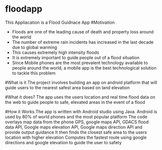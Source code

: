 # floodapp
This Appliacation is a Flood Guidnace App
#Motivation
* Floods are one of the leading cause of death and property loss around the world
* The number of extreme rain incidents has increased in the last decade due to global warming
* This causes extremely high intensity floods
* It is extremely important to guide people out of a flood situation
* Since Mobile phones are the most prevalent technology available to people around the world, a mobile app is the best technological solution to tackle this problem

#What is it
The project involves building an app on android platform that will guide users to the nearest safest area based on land elevation

#What it does?
The app uses the users location and real time flood data on the web to guide people to safe, elevated areas in the event of a flood

#How it Works
The app is written with Android studio using Java. 
Android is used by 80% of world phones and the most popular platform
The code overlays map data from the phone GPS, google maps API, GDACS flood data API, Google maps elevation API, Google maps direction API and provide output guidance
It then finds the closest safe area to the users location with higher elevation
Computes the fastest route using google directions  and google elevation to guide the user to safety

